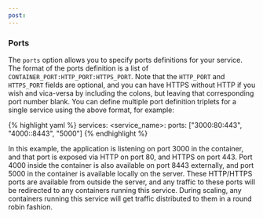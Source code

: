 ```yaml
---
post: 
---
```


### Ports

The `ports` option allows you to specify ports definitions for your service. The format of the ports definition is a list of `CONTAINER_PORT:HTTP_PORT:HTTPS_PORT`. Note that the `HTTP_PORT` and `HTTPS_PORT` fields are optional, and you can have HTTPS without HTTP if you wish and vica-versa by including the colons, but leaving that corresponding port number blank. You can define multiple port definition triplets for a single service using the above format, for example:

{% highlight yaml %}
services:
    &#60;service_name&#62;:
        ports: ["3000:80:443", "4000::8443", "5000"]
{% endhighlight %}

In this example, the application is listening on port 3000 in the container, and that port is exposed via HTTP on port 80, and HTTPS on port 443. Port 4000 inside the container is also available on port 8443 externally, and port 5000 in the container is available locally on the server. These HTTP/HTTPS ports are available from outside the server, and any traffic to these ports will be redirected to any containers running this service. During scaling, any containers running this service will get traffic distributed to them in a round robin fashion. 

